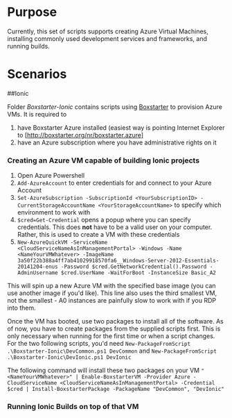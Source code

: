 # Purpose
Currently, this set of scripts supports creating Azure Virtual Machines, installing commonly used development services and frameworks, and running builds.



# Scenarios

##Ionic

Folder *Boxstarter-Ionic* contains scripts using [Boxstarter](http://boxstarter.org/) to provision Azure VMs. It is required to
1. have Boxstarter Azure installed (easiest way is pointing Internet Explorer to [http://boxstarter.org/nr/boxstarter.azure]
2. have an Azure subscription where you have administrative rights on it

### Creating an Azure VM capable of building Ionic projects
1. Open Azure Powershell
1. `Add-AzureAccount` to enter credentials for and connect to your Azure Account
1. `Set-AzureSubscription -SubscriptionId <YourSubscriptionID> -CurrentStorageAccountName <YourStorageAccountName>` to specify which environment to work with
1. `$cred=Get-Credential` opens a popup where you can specify credentials. This does **not** have to be a valid user on your computer. Rather, this is used to create a VM with these credentials
1. `New-AzureQuickVM -ServiceName <CloudServiceNameAsInManagementPortal> -Windows -Name <NameYourVMWhatever> -ImageName 3a50f22b388a4ff7ab41029918570fa6__Windows-Server-2012-Essentials-20141204-enus -Password $cred.GetNetworkCredential().Password -AdminUsername $cred.UserName -WaitForBoot -InstanceSize Basic_A2`

This will spin up a new Azure VM with the specified base image (you can use another image if you'd like). This line also uses the third smallest VM, not the smallest - A0 instances are painfully slow to work with if you RDP into them.

Once the VM has booted, use two packages to install all of the software.
As of now, you have to create packages from the supplied scripts first. This is only necessary when running for the first time or when a script changes. For the two following scripts, you'd need
`New-PackageFromScript .\Boxstarter-Ionic\DevCommon.ps1 DevCommon` and
`New-PackageFromScript .\Boxstarter-Ionic\DevIonic.ps1 DevIonic`

The following command will install these two packages on your VM
`"<NameYourVMWhatever>" | Enable-BoxstarterVM -Provider Azure -CloudServiceName <CloudServiceNameAsInManagementPortal> -Credential $cred | Install-BoxstarterPackage -PackageName "DevCommon", "DevIonic"`


### Running Ionic Builds on top of that VM
